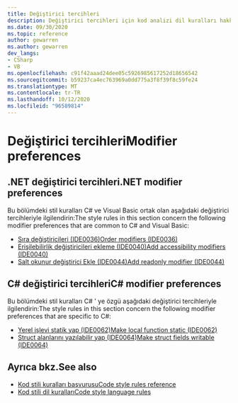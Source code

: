 ```yaml
---
title: Değiştirici tercihleri
description: Değiştirici tercihleri için kod analizi dil kuralları hakkında bilgi edinin
ms.date: 09/30/2020
ms.topic: reference
author: gewarren
ms.author: gewarren
dev_langs:
- CSharp
- VB
ms.openlocfilehash: c91f42aaad24dee05c5926985617252d18656542
ms.sourcegitcommit: b59237ca4ec763969a0dd775a3f8f39f8c59fe24
ms.translationtype: MT
ms.contentlocale: tr-TR
ms.lasthandoff: 10/12/2020
ms.locfileid: "96589814"
---
```

# <a name="modifier-preferences"></a><span data-ttu-id="4b984-103">Değiştirici tercihleri</span><span class="sxs-lookup"><span data-stu-id="4b984-103">Modifier preferences</span></span>

## <a name="net-modifier-preferences"></a><span data-ttu-id="4b984-104">.NET değiştirici tercihleri</span><span class="sxs-lookup"><span data-stu-id="4b984-104">.NET modifier preferences</span></span>

<span data-ttu-id="4b984-105">Bu bölümdeki stil kuralları C# ve Visual Basic ortak olan aşağıdaki değiştirici tercihleriyle ilgilendirin:</span><span class="sxs-lookup"><span data-stu-id="4b984-105">The style rules in this section concern the following modifier preferences that are common to C# and Visual Basic:</span></span>

- [<span data-ttu-id="4b984-106">Sıra değiştiricileri (IDE0036)</span><span class="sxs-lookup"><span data-stu-id="4b984-106">Order modifiers (IDE0036)</span></span>](ide0036.md)
- [<span data-ttu-id="4b984-107">Erişilebilirlik değiştiricileri ekleme (IDE0040)</span><span class="sxs-lookup"><span data-stu-id="4b984-107">Add accessibility modifiers (IDE0040)</span></span>](ide0040.md)
- [<span data-ttu-id="4b984-108">Salt okunur değiştirici Ekle (IDE0044)</span><span class="sxs-lookup"><span data-stu-id="4b984-108">Add readonly modifier (IDE0044)</span></span>](ide0044.md)

## <a name="c-modifier-preferences"></a><span data-ttu-id="4b984-109">C# değiştirici tercihleri</span><span class="sxs-lookup"><span data-stu-id="4b984-109">C# modifier preferences</span></span>

<span data-ttu-id="4b984-110">Bu bölümdeki stil kuralları C# ' ye özgü aşağıdaki değiştirici tercihleriyle ilgilendirin:</span><span class="sxs-lookup"><span data-stu-id="4b984-110">The style rules in this section concern the following modifier preferences that are specific to C#:</span></span>

- [<span data-ttu-id="4b984-111">Yerel işlevi statik yap (IDE0062)</span><span class="sxs-lookup"><span data-stu-id="4b984-111">Make local function static (IDE0062)</span></span>](ide0062.md)
- [<span data-ttu-id="4b984-112">Struct alanlarını yazılabilir yap (IDE0064)</span><span class="sxs-lookup"><span data-stu-id="4b984-112">Make struct fields writable (IDE0064)</span></span>](ide0064.md)

## <a name="see-also"></a><span data-ttu-id="4b984-113">Ayrıca bkz.</span><span class="sxs-lookup"><span data-stu-id="4b984-113">See also</span></span>

- [<span data-ttu-id="4b984-114">Kod stili kuralları başvurusu</span><span class="sxs-lookup"><span data-stu-id="4b984-114">Code style rules reference</span></span>](index.md)
- [<span data-ttu-id="4b984-115">Kod stili dil kuralları</span><span class="sxs-lookup"><span data-stu-id="4b984-115">Code style language rules</span></span>](language-rules.md)
